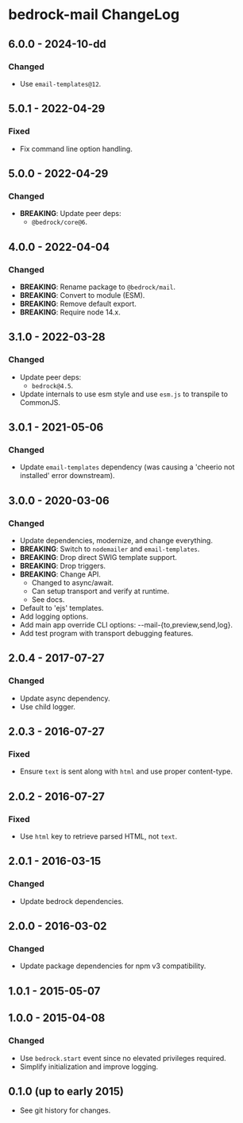 # bedrock-mail ChangeLog

## 6.0.0 - 2024-10-dd

### Changed
- Use `email-templates@12`.

## 5.0.1 - 2022-04-29

### Fixed
- Fix command line option handling.

## 5.0.0 - 2022-04-29

### Changed
- **BREAKING**: Update peer deps:
  - `@bedrock/core@6`.

## 4.0.0 - 2022-04-04

### Changed
- **BREAKING**: Rename package to `@bedrock/mail`.
- **BREAKING**: Convert to module (ESM).
- **BREAKING**: Remove default export.
- **BREAKING**: Require node 14.x.

## 3.1.0 - 2022-03-28

### Changed
- Update peer deps:
  - `bedrock@4.5`.
- Update internals to use esm style and use `esm.js` to
  transpile to CommonJS.

## 3.0.1 - 2021-05-06

### Changed
- Update `email-templates` dependency (was causing a 'cheerio not installed' error
  downstream).

## 3.0.0 - 2020-03-06

### Changed
- Update dependencies, modernize, and change everything.
- **BREAKING**: Switch to `nodemailer` and `email-templates`.
- **BREAKING**: Drop direct SWIG template support.
- **BREAKING**: Drop triggers.
- **BREAKING**: Change API.
  - Changed to async/await.
  - Can setup transport and verify at runtime.
  - See docs.
- Default to 'ejs' templates.
- Add logging options.
- Add main app override CLI options: --mail-{to,preview,send,log}.
- Add test program with transport debugging features.

## 2.0.4 - 2017-07-27

### Changed
- Update async dependency.
- Use child logger.

## 2.0.3 - 2016-07-27

### Fixed
- Ensure `text` is sent along with `html` and use proper content-type.

## 2.0.2 - 2016-07-27

### Fixed
- Use `html` key to retrieve parsed HTML, not `text`.

## 2.0.1 - 2016-03-15

### Changed
- Update bedrock dependencies.

## 2.0.0 - 2016-03-02

### Changed
- Update package dependencies for npm v3 compatibility.

## 1.0.1 - 2015-05-07

## 1.0.0 - 2015-04-08

### Changed
- Use `bedrock.start` event since no elevated privileges required.
- Simplify initialization and improve logging.

## 0.1.0 (up to early 2015)

- See git history for changes.
